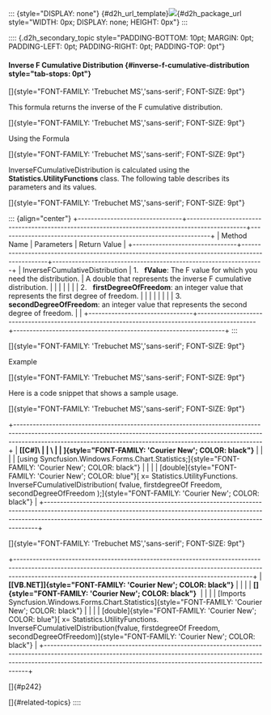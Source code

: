 ::: {style="DISPLAY: none"}
[](ms-xhelp:///?Id=d2h_url_template){#d2h_url_template}![](!package_url!){#d2h_package_url style="WIDTH: 0px; DISPLAY: none; HEIGHT: 0px"}
:::

:::: {.d2h_secondary_topic style="PADDING-BOTTOM: 10pt; MARGIN: 0pt; PADDING-LEFT: 0pt; PADDING-RIGHT: 0pt; PADDING-TOP: 0pt"}
#### Inverse F Cumulative Distribution {#inverse-f-cumulative-distribution style="tab-stops: 0pt"}

[]{style="FONT-FAMILY: 'Trebuchet MS','sans-serif'; FONT-SIZE: 9pt"} 

This formula returns the inverse of the F cumulative distribution.

[]{style="FONT-FAMILY: 'Trebuchet MS','sans-serif'; FONT-SIZE: 9pt"} 

Using the Formula

[]{style="FONT-FAMILY: 'Trebuchet MS','sans-serif'; FONT-SIZE: 9pt"} 

InverseFCumulativeDistribution is calculated using the **Statistics.UtilityFunctions** class. The following table describes its parameters and its values.

[]{style="FONT-FAMILY: 'Trebuchet MS','sans-serif'; FONT-SIZE: 9pt"} 

::: {align="center"}
+--------------------------------+------------------------------------------------------------------------------------------------+-----------------------------------------------------------------+
| Method Name                    | Parameters                                                                                     | Return Value                                                    |
+--------------------------------+------------------------------------------------------------------------------------------------+-----------------------------------------------------------------+
| InverseFCumulativeDistribution | 1.   **fValue**: The F value for which you need the distribution.                              | A double that represents the inverse F cumulative distribution. |
|                                |                                                                                                |                                                                 |
|                                | 2.   **firstDegreeOfFreedom**: an integer value that represents the first degree of freedom.   |                                                                 |
|                                |                                                                                                |                                                                 |
|                                | 3.   **secondDegreeOfFreedom**: an integer value that represents the second degree of freedom. |                                                                 |
+--------------------------------+------------------------------------------------------------------------------------------------+-----------------------------------------------------------------+
:::

[]{style="FONT-FAMILY: 'Trebuchet MS','sans-serif'; FONT-SIZE: 9pt"} 

Example

[]{style="FONT-FAMILY: 'Trebuchet MS','sans-serif'; FONT-SIZE: 9pt"} 

Here is a code snippet that shows a sample usage.

[]{style="FONT-FAMILY: 'Trebuchet MS','sans-serif'; FONT-SIZE: 9pt"} 

+----------------------------------------------------------------------------------------------------------------------------------------------------------------------------------------------------------------------------------------+
| **[\[C#\]\                                                                                                                                                                                                                             |
| \                                                                                                                                                                                                                                      |
| ]{style="FONT-FAMILY: 'Courier New'; COLOR: black"}**                                                                                                                                                                                  |
|                                                                                                                                                                                                                                        |
| [using Syncfusion.Windows.Forms.Chart.Statistics;]{style="FONT-FAMILY: 'Courier New'; COLOR: black"}                                                                                                                                   |
|                                                                                                                                                                                                                                        |
| [double]{style="FONT-FAMILY: 'Courier New'; COLOR: blue"}[ x= Statistics.UtilityFunctions. InverseFCumulativelDistribution( fvalue, firstdegreeOf Freedom, secondDegreeOfFreedom );]{style="FONT-FAMILY: 'Courier New'; COLOR: black"} |
+----------------------------------------------------------------------------------------------------------------------------------------------------------------------------------------------------------------------------------------+

[]{style="FONT-FAMILY: 'Trebuchet MS','sans-serif'; FONT-SIZE: 9pt"} 

+-------------------------------------------------------------------------------------------------------------------------------------------------------------------------------------------------------------------------------------+
| **[\[VB.NET\]]{style="FONT-FAMILY: 'Courier New'; COLOR: black"}**                                                                                                                                                                  |
|                                                                                                                                                                                                                                     |
| **[]{style="FONT-FAMILY: 'Courier New'; COLOR: black"}**                                                                                                                                                                            |
|                                                                                                                                                                                                                                     |
| [Imports Syncfusion.Windows.Forms.Chart.Statistics]{style="FONT-FAMILY: 'Courier New'; COLOR: black"}                                                                                                                               |
|                                                                                                                                                                                                                                     |
| [double]{style="FONT-FAMILY: 'Courier New'; COLOR: blue"}[ x= Statistics.UtilityFunctions. InverseFCumulativelDistribution(fvalue, firstdegreeOf Freedom, secondDegreeOfFreedom)]{style="FONT-FAMILY: 'Courier New'; COLOR: black"} |
+-------------------------------------------------------------------------------------------------------------------------------------------------------------------------------------------------------------------------------------+

[]{#p242} 

[]{#related-topics}
::::
